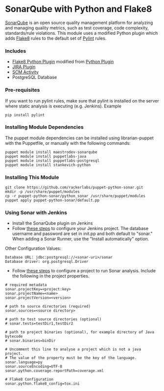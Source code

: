 SonarQube with Python and Flake8
===================

[SonarQube](http://www.sonarqube.org/) is an open source quality management platform for analyzing and managing quality metrics, such as test coverage, code complexity, standards/rule violations. This module uses a modified Python plugin which adds [Flake8](https://flake8.readthedocs.org/en/2.2.3/warnings.html) rules to the default set of [Pylint](http://pylint-messages.wikidot.com/all-codes) rules.


### Includes
- [Flake8 Python Plugin](https://github.com/SonarCommunity/sonar-python/pull/1) modified from [Python Plugin](http://docs.codehaus.org/display/SONAR/Python+Plugin)
- [JIRA Plugin](http://docs.codehaus.org/display/SONAR/JIRA+Plugin)
- [SCM Activity](http://docs.codehaus.org/display/SONAR/SCM+Activity+Plugin)
- PostgreSQL Database

### Pre-requisites
If you want to run pylint rules, make sure that pylint is installed on the server where static analysis is executing (e.g. Jenkins).  Example
```
pip install pylint
```

### Installing Module Dependencies
The puppet module dependencies can be installed using librarian-puppet with the Puppetfile, or manually with the following commands:
```
puppet module install maestrodev-sonarqube
puppet module install puppetlabs-java
puppet module install puppetlabs-postgresql
puppet module install stankevich-python
```


### Installing This Module
```
git clone https://github.com/rackerlabs/puppet-python-sonar.git
mkdir -p /usr/share/puppet/modules
cp -r puppet-python-sonar/python_sonar /usr/share/puppet/modules
puppet apply puppet-python-sonar/default.pp
```


### Using Sonar with Jenkins
- Install the SonarQube plugin on Jenkins
- Follow [these steps](http://docs.codehaus.org/display/SONAR/Configuring+SonarQube+Jenkins+Plugin) to configure your Jenkins project. The database username and password are set in init.pp and both default to "sonar." When adding a Sonar Runner, use the "Install automatically" option.

Other Configuration Values:
```
Database URL: jdbc:postgresql://<sonar-uri>/sonar
Database driver: org.postgresql.Driver
```

- Follow [these steps](http://docs.codehaus.org/display/SONAR/Triggering+SonarQube+on+Jenkins+Job#TriggeringSonarQubeonJenkinsJob-TriggeringaProjectAnalysiswiththeSonarQubeRunner) to configure a project to run Sonar analysis. Include the following in the project properties.
```
# required metadata
sonar.projectKey=<project:key>
sonar.projectName=<name>
sonar.projectVersion=<version>

# path to source directories (required)
sonar.sources=<source directory>

# path to test source directories (optional)
# sonar.tests=testDir1,testDir2

# path to project binaries (optional), for example directory of Java bytecode
# sonar.binaries=binDir

# Uncomment this line to analyse a project which is not a java project.
# The value of the property must be the key of the language.
sonar.language=py
sonar.sourceEncoding=UTF-8
sonar.python.coverage.reportPath=coverage.xml

# Flake8 Configuration
sonar.python.flake8_config=tox.ini
```
